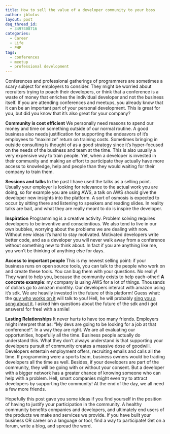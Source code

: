 ```yaml
---
title: How to sell the value of a developer community to your boss
author: jblotus
layout: post
dsq_thread_id:
  - 3497408716
categories:
  - Career
  - Life
  - PHP
tags:
  - conferences
  - meetup
  - professional development
---
```

Conferences and professional gatherings of programmers are sometimes a scary subject for employers to consider. They might be worried about recruiters trying to poach their developers, or think that a conference is a waste of money that enriches the individual developer and not the business itself. If you are attending conferences and meetups, you already know that it can be an important part of your personal development. This is great for you, but did you know that it&#8217;s also great for your company?

<!--more-->

**Community is cost efficient** We personally need reasons to spend our money and time on something outside of our normal routine. A good business also needs justification for supporting the endeavors of it&#8217;s employees to &#8220;maximize&#8221; return on training costs. Sometimes bringing in outside consulting is thought of as a good strategy since it&#8217;s hyper-focused on the needs of the business and team at the time. This is also usually a very expensive way to train people. Yet, when a developer is invested in their community and making an effort to participate they actually have more access to knowledge, help and people than they would waiting for their company to train them.

**Sessions and talks** In the past I have used the talks as a selling point. Usually your employer is looking for relevance to the actual work you are doing, so for example you are using AWS, a talk on AWS should give the developer new insights into the platform. A sort of osmosis is expected to occur by sitting there and listening to speakers and reading slides. In reality talks are bait, and what they are really meant to do is inspire the developer.

**Inspiration** Programming is a creative activity. Problem solving requires developers to be inventive and conscientious. We also tend to live in our own bubbles, worrying about the problems we are dealing with now. Without new ideas it&#8217;s hard to stay motivated. Motivated developers write better code, and as a developer you will never walk away from a conference without something new to think about. In fact if you are anything like me, you won&#8217;t be thinking of anything else for days.

**Access to important people** This is my newest selling point: if your business runs on open source tools, you can talk to the people who work on and create these tools. You can bug them with your questions. No really! They want to help you, because the community exists to help each-other! **A concrete example**: my company is using AWS for a lot of things. Thousands of dollars go to amazon monthly. Our developers interact with amazon using it&#8217;s sdk. We are heavily invested in the future of this platform! Guess what: the [guy who works on it][1] will talk to you! Hell, he will probably [sing you a song about it][2]. I asked him questions about the future of the sdk and i got answers! for free! with a smile!

**Lasting Relationships** It never hurts to have too many friends. Employers might interpret that as: &#8220;My devs are going to be looking for a job at that conference!&#8221;. In a way they are right. We are all evaluating our opportunities, hopefully all the time. Business people actually do understand this. What they don&#8217;t always understand is that supporting your developers pursuit of community creates a massive dose of goodwill. Developers entertain employment offers, recruiting emails and calls all the time. If programming were a sports team, business owners would be trading developers all the time as well. Besides, if your developers are part of the community, they will be going with or without your consent. But a developer with a bigger network has a greater chance of knowing someone who can help with a problem. Hell, smart companies might even try to attract developers by supporting the community! At the end of the day, we all need a few more friends.

Hopefully this post gave you some ideas if you find yourself in the position of having to justify your participation in the community. A healthy community benefits companies and developers, and ultimately end users of the products we make and services we provide. If you have built your business OR career on a language or tool, find a way to participate! Get on a forum, write a blog, and spread the word.

 [1]: https://twitter.com/jeremeamia
 [2]: https://twitter.com/phpbard

